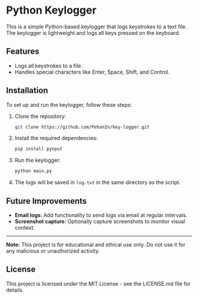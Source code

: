 # Python Keylogger

This is a simple Python-based keylogger that logs keystrokes to a text file. The keylogger is lightweight and logs all keys pressed on the keyboard.

## Features
- Logs all keystrokes to a file.
- Handles special characters like Enter, Space, Shift, and Control.

## Installation
To set up and run the keylogger, follow these steps:

1. Clone the repository:
    ```bash
    git clone https://github.com/PehanIn/key-logger.git
    ```

2. Install the required dependencies:
    ```bash
    pip install pynput
    ```

3. Run the keylogger:
    ```bash
    python main.py
    ```

4. The logs will be saved in `log.txt` in the same directory as the script.

## Future Improvements
- **Email logs**: Add functionality to send logs via email at regular intervals.
- **Screenshot capture**: Optionally capture screenshots to monitor visual context.

---

**Note:** This project is for educational and ethical use only. Do not use it for any malicious or unauthorized activity.

## License
This project is licensed under the MIT License - see the LICENSE.md file for details.

